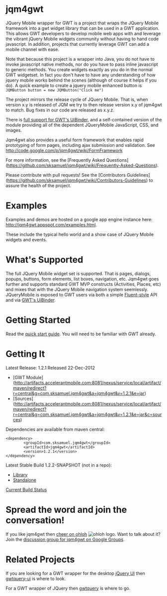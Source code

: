 jqm4gwt
=======

JQuery Mobile wrapper for GWT is a project that wraps the JQuery Mobile framework into a gwt widget library that can be used in a GWT application. This allows GWT developers to develop mobile web apps with and leverage the vibrant jQuery Mobile widgets community without having to hand code javascript. In addition, projects that currently leverage GWT can add a mobile channel with ease.

Note that because this project is a wrapper into Java, you do not have to invoke javascript native methods, nor do you have to pass inline javascript to generic methods. You create widgets exactly as you do in the normal GWT widgetset. In fact you don't have to have any understanding of how jquery mobile works behind the scenes (although of course it helps if you do). A quick example to create a jquery mobile enhanced button is `JQMButton button = new JQMButton("Click me")`

The project mirrors the release cycle of JQuery Mobile. That is, when version x.y is released of JQM we try to then release version x.y of jqm4gwt to match. Bug fixes in our code are released as x.y.z.

There is [full support for GWT's UiBinder](https://github.com/sksamuel/jqm4gwt/wiki/Using-jqm4gwt-with-UiBinder),
 and a self-contained version of the module providing all of the dependent JQueryMobile JavaScript, CSS, and images.

Jqm4gwt also provides a useful form framework that enables rapid prototyping of form pages, including ajax submission and validation. See http://code.google.com/p/jqm4gwt/wiki/FormFramework

For more information, see the [Frequently Asked Questions] (https://github.com/sksamuel/jqm4gwt/wiki/Frequently-Asked-Questions).

Please contribute with pull requests! See the [Contributors Guidelines] (https://github.com/sksamuel/jqm4gwt/wiki/Contributors-Guidelines) to assure the health of the project.

Examples
========

Examples and demos are hosted on a google app engine instance here: http://jqm4gwt.appspot.com/examples.html.

These include the typical hello world and a show case of JQuery Mobile widgets and events.

What's Supported
========

The full JQuery Mobile widget set is supported. That is pages, dialogs, popups, buttons, form elements, list boxes, navigation, etc. Jqm4gwt goes further and supports standard GWT MVP constructs (Activities, Places, etc) and mixes that with the JQuery Mobile navigation system seemlessly. JQueryMobile is exposed to GWT users via both a simple [Fluent-style](http://en.wikipedia.org/wiki/Fluent_interface) API and via [GWT's UiBinder](https://developers.google.com/web-toolkit/doc/latest/DevGuideUiBinder).

Getting Started
========

Read the [quick start guide](https://github.com/sksamuel/jqm4gwt/wiki/Getting-Started). You will need to be familiar with GWT already.

Getting It
========

Latest Release: 1.2.1 Released 22-Dec-2012
 * [GWT Module] (http://artifacts.accelerantmobile.com:8081/nexus/service/local/artifact/maven/redirect?r=central&g=com.sksamuel.jqm4gwt&a=jqm4gwt&v=1.2.1&e=jar)
 * [Sources] (http://artifacts.accelerantmobile.com:8081/nexus/service/local/artifact/maven/redirect?r=central&g=com.sksamuel.jqm4gwt&a=jqm4gwt&v=1.2.1&e=jar&c=sources)

Dependencies are available from maven central:

  	<dependency>
			<groupId>com.sksamuel.jqm4gwt</groupId>
			<artifactId>jqm4gwt</artifactId>
			<version>1.2.1</version>
  	</dependency>

Latest Stable Build 1.2.2-SNAPSHOT (not in a repo):
 * [Library](http://ci.accelerantmobile.com:8080/job/jqm4gwt_sksamuel/lastStableBuild/com.sksamuel.jqm4gwt$jqm4gwt/)
 * [Standalone](http://ci.accelerantmobile.com:8080/job/jqm4gwt_sksamuel/lastStableBuild/com.sksamuel.jqm4gwt$jqm4gwt-standalone/)

[Current Build Status](http://ci.accelerantmobile.com:8080/job/jqm4gwt_sksamuel/)

Spread the word and join the conversation!
================

If you like jqm4gwt then [cheer on ohloh](https://www.ohloh.net/stack_entries/new?project_id=jqm4gwt&ref=sample) ![ohloh logo](https://www.ohloh.net/images/stack/iusethis/static_logo.png). Want to talk about it? Join the [discussion group for jqm4gwt on Google Groups](https://groups.google.com/forum/?fromgroups#!forum/jqm4gwt).

Related Projects
================

If you are looking for a GWT wrapper for the desktop [jQuery UI](http://jqueryui.com) then [gwtquery-ui](http://code.google.com/p/gwtquery-ui/) is where to look.

For a GWT wrapper of JQuery then [gwtquery](http://code.google.com/p/gwtquery) is where to go.
